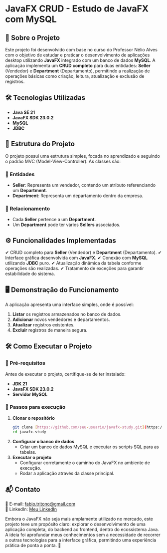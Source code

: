 # JavaFX CRUD - Estudo de JavaFX com MySQL

## 📌 Sobre o Projeto

Este projeto foi desenvolvido com base no curso do Professor Nélio Alves com o objetivo de estudar e praticar o desenvolvimento de aplicações desktop utilizando **JavaFX** integrado com um banco de dados **MySQL**. 
A aplicação implementa um **CRUD completo** para duas entidades: **Seller** (Vendedor) e **Department** (Departamento), permitindo a realização de operações básicas como criação, leitura, atualização e exclusão de registros.

## 🛠 Tecnologias Utilizadas

- **Java SE 21**
- **JavaFX SDK 23.0.2**
- **MySQL**
- **JDBC**

## 📂 Estrutura do Projeto

O projeto possui uma estrutura simples, focada no aprendizado e seguindo o padrão MVC (Model-View-Controller). As classes são:

### 📌 Entidades

- **Seller**: Representa um vendedor, contendo um atributo referenciando um **Department**.
- **Department**: Representa um departamento dentro da empresa.

### 🔗 Relacionamento

- Cada **Seller** pertence a um **Department**.
- Um **Department** pode ter vários **Sellers** associados.

## ⚙ Funcionalidades Implementadas

✔ CRUD completo para **Seller** (Vendedor) e **Department** (Departamento).
✔ Interface gráfica desenvolvida com **JavaFX**. 
✔ Conexão com **MySQL** utilizando **JDBC** puro.
✔ Atualização dinâmica da tabela conforme operações são realizadas.
✔ Tratamento de exceções para garantir estabilidade do sistema.

## 🖥 Demonstração do Funcionamento

A aplicação apresenta uma interface simples, onde é possível:

1. **Listar** os registros armazenados no banco de dados.
2. **Adicionar** novos vendedores e departamentos.
3. **Atualizar** registros existentes.
4. **Excluir** registros de maneira segura.

## 🛠 Como Executar o Projeto

### 📌 Pré-requisitos

Antes de executar o projeto, certifique-se de ter instalado:

- **JDK 21**
- **JavaFX SDK 23.0.2**
- **Servidor MySQL**

### 📌 Passos para execução

1. **Clonar o repositório**
   ```bash
   git clone [https://github.com/seu-usuario/javafx-study.git](https://github.com/FabioBritto/javafx-study.git)
   cd javafx-study
   ```
2. **Configurar o banco de dados**
   - Criar um banco de dados MySQL e executar os scripts SQL para as tabelas.
3. **Executar o projeto**
   - Configurar corretamente o caminho do JavaFX no ambiente de execução.
   - Rodar a aplicação através da classe principal.

## 📬 Contato

📧 E-mail: [fabio.tritono@gmail.com](mailto\:fabio.tritono@gmail.com)\
🐙 LinkedIn: [Meu LinkedIn](https://www.linkedin.com/in/fabio-britto-399223252/)

Embora o JavaFX não seja mais amplamente utilizado no mercado, este projeto teve um propósito claro: explorar o desenvolvimento de uma aplicação completa, do backend ao frontend, dentro do ecossistema Java. A ideia foi aprofundar meus conhecimentos sem a necessidade de recorrer a outras tecnologias para a interface gráfica, permitindo uma experiência prática de ponta a ponta. 🚀

